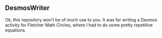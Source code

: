 ## DesmosWriter
Ok, this repository won't be of much use to you. It was for writing a Desmos activity for Fletcher Math Circles, where I had to do some pretty repetitive equations.